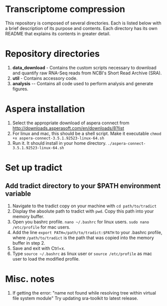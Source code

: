 # Transcriptome compression

This repository is composed of several directories. Each is listed below with a brief description of its purpose and contents. Each directory has its own README that explains its contents in greater detail.

# Repository directories
1. **data_download** - Contains the custom scripts necessary to download and quantify raw RNA-Seq reads from NCBI's Short Read Archive (SRA).
2. **util** - Contains accessory code.
3. **analysis** -- Contains all code used to perform analysis and generate figures.
  
# Aspera installation
1. Select the appropriate download of aspera connect from http://downloads.asperasoft.com/en/downloads/8?list
2. For linux and mac, this should be a shell script. Make it executable `chmod +x aspera-connect-3.5.1.92523-linux-64.sh`
3. Run it. It should install in your home directory. `./aspera-connect-3.5.1.92523-linux-64.sh`

# Set up tradict  
## Add tradict directory to your $PATH environment variable  
1. Navigate to the tradict copy on your machine with `cd path/to/tradict`   
2. Display the absolute path to tradict with `pwd`. Copy this path into your memory buffer.
3. Open you bashrc profile. `nano ~/.bashrc` for linux users. `sudo nano /etc/profile` for mac users.
4. Add the line `export PATH=/path/to/tradict:$PATH` to your .bashrc profile, where `/path/to/tradict` is the path that was copied into the memory buffer in step 2.
5. Save and exit with Ctrl+x.
6. Type `source ~/.bashrc` as linux user or `source /etc/profile` as mac user to load the modified profile.

# Misc. notes
1. If getting the error: "name not found while resolving tree within virtual file system module" Try updating sra-toolkit to latest release.

